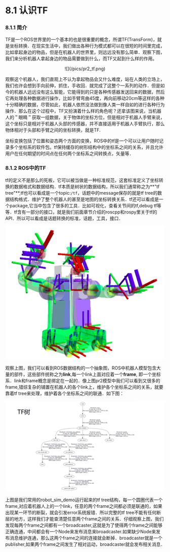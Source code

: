 # 8.1 认识TF

### 8.1.1 简介
TF是一个ROS世界里的一个基本的也是很重要的概念，所谓TF(TransForm)，就是坐标转换．在现实生活中，我们做出各种行为模式都可以在很短的时间里完成，比如拿起身边的物品，但是在机器人的世界里，则远远没有那么简单．观察下图，我们来分析机器人拿起身边的物品需要做到什么，而TF又起到什么样的作用。

<center>
 ![](/pics/pr2_tf.png) 
 </center>

观察这个机器人，我们直观上不认为拿起物品会又什么难度，站在人类的立场上，我们也许会想到手向前伸，抓住，手收回．就完成了这整个一系列的动作．但是如今的机器人远远没有这么智能，它能得到的只是各种传感器发送回来的数据，然后它再处理各种数据进行操作，比如手臂弯曲45度，再向前移动20cm等这样的各种十分精确的数据，尽管如此，机器人依然没法做到像人类一样自如的进行各种行为操作．那么在这个过程中，TF又扮演着什么样的角色呢？还拿该图来说，当机器人的＂眼睛＂获取一组数据，关于物体的坐标方位，但是相对于机器人手臂来说，这个坐标只是相对于机器人头部的传感器，并不直接适用于机器人手臂执行，那么物体相对于头部和手臂之间的坐标转换，就是TF.

坐标变换包括了位置和姿态两个方面的变换，ROS中的tf是一个可以让用户随时记录多个坐标系的软件包。tf保持缓存的树形结构中的坐标系之间的关系，并且允许用户在任何期望的时间点在任何两个坐标系之间转换点，矢量等．


### 8.1.2 ROS中的TF

tf的定义不是那么的死板，它可以被当做是一种标准规范，这套标准定义了坐标转换的数据格式和数据结构．tf本质是树状的数据结构，所以我们通常称之为**"tf tree"**,tf也可以看成是一个topic:`/tf`，话题中的message保存的就是tf tree的数据结构格式．维护了整个机器人的甚至是地图的坐标转换关系．tf还可以看成是一个package,它当中包含了很多的工具．比如可视化，查看关节间的tf,debug tf等等．tf含有一部分的接口，就是我们前面章节介绍的roscpp和rospy里关于tf的API．所以可以看成是话题转换的标准，话题，工具，接口．    

 ![](/pics/tf_wiki.png) 

观察上图，我们可以看到ROS数据结构的一个抽象图，ROS中机器人模型包含大量的部件，这些部件统称之为**link**,每一个link上面对应着一个**frame**, 即一个坐标系．link和frame概念是绑定在一起的．像上图pr2模型中我们可以看到又很多的frame,错综复杂的铺置在机器人的各个link上，维护各个坐标系之间的关系，就要靠着tf tree来处理，维护着各个坐标系之间的联通．如下图：

 ![](/pics/tf_tree_pr2.png)

上图是我们常用的robot_sim_demo运行起来的tf tree结构，每一个圆圈代表一个frame,对应着机器人上的一个link，任意的两个frame之间都必须是联通的，如果出现某一环节的断裂，就会引发error系统报错．所以完整的tf tree不能有任何断层的地方，这样我们才能查清楚任意两个frame之间的关系．仔细观察上图，我们发现每两个frame之间都有一个broadcaster,这就是为了使得两个frame之间能够正确连通，中间都会有一个Node来发布消息来broadcaster.如果缺少Node来发布消息维护连通，那么这两个frame之间的连接就会断掉．broadcaster就是一个publisher,如果两个frame之间发生了相对运动，broadcaster就会发布相关消息．　


